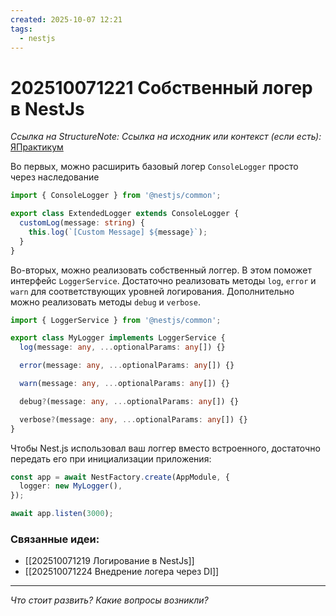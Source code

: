 ```yaml
---
created: 2025-10-07 12:21
tags:
  - nestjs
---
```

# 202510071221 Собственный логер в NestJs

*Ссылка на StructureNote:* 
*Ссылка на исходник или контекст (если есть):* [ЯПрактикум](https://practicum.yandex.ru/trainer/backend-nodejs/lesson/2d1e1537-8eaf-410d-b0d1-bd17aefcd137/)

Во первых, можно расширить базовый логер `ConsoleLogger` просто через наследование

```ts
import { ConsoleLogger } from '@nestjs/common';

export class ExtendedLogger extends ConsoleLogger {
  customLog(message: string) {
    this.log(`[Custom Message] ${message}`);
  } 
}
```

Во-вторых, можно реализовать собственный логгер. В этом поможет интерфейс `LoggerService`. Достаточно реализовать методы `log`, `error` и `warn` для соответствующих уровней логирования. Дополнительно можно реализовать методы `debug` и `verbose`.

```ts
import { LoggerService } from '@nestjs/common';

export class MyLogger implements LoggerService {
  log(message: any, ...optionalParams: any[]) {}

  error(message: any, ...optionalParams: any[]) {}

  warn(message: any, ...optionalParams: any[]) {}

  debug?(message: any, ...optionalParams: any[]) {}

  verbose?(message: any, ...optionalParams: any[]) {}
}
```

Чтобы Nest.js использовал ваш логгер вместо встроенного, достаточно передать его при инициализации приложения:

```ts
const app = await NestFactory.create(AppModule, {
  logger: new MyLogger(),
});

await app.listen(3000);
```

### Связанные идеи:

* [[202510071219 Логирование в NestJs]]
* [[202510071224 Внедрение логера через DI]]
---

*Что стоит развить? Какие вопросы возникли?*
